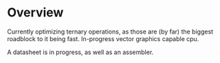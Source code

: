 # Overview

Currently optimizing ternary operations, as those are (by far) the biggest roadblock to it being fast.
In-progress vector graphics capable cpu.

A datasheet is in progress, as well as an assembler.
